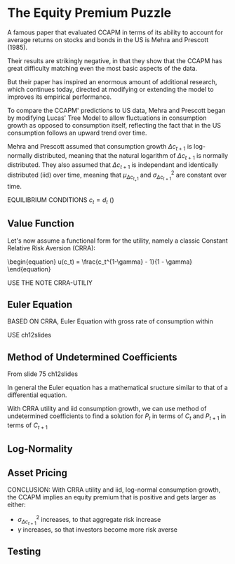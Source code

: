 # The Equity Premium Puzzle

A famous paper that evaluated CCAPM in terms of its ability to account for average returns on stocks and bonds in the US is Mehra and Prescott (1985).

Their results are strikingly negative, in that they show that the CCAPM has great difficulty matching even the most basic aspects of the data.

But their paper has inspired an enormous amount of additional research, which continues today, directed at modifying or extending the model to improves its empirical performance.

To compare the CCAPM' predictions to US data, Mehra and Prescott began by modifying Lucas' Tree Model to allow fluctuations in consumption growth as opposed to consumption itself, reflecting the fact that in the US consumption follows an upward trend over time.

Mehra and Prescott assumed that consumption growth $\Delta c_{t+1}$ is log-normally distributed, meaning that the natural logarithm of $\Delta c_{t+1}$ is normally distributed. They also assumed that $\Delta c_{t+1}$ is independant and identically distributed (iid) over time, meaning that $\mu_{\Delta {c_{t_+1}}}$ and $\sigma^2_{\Delta {c_{t+1}}}$ are constant over time.

EQUILIBRIUM CONDITIONS $c_t = d_t$ () 

## Value Function

Let's now assume a functional form for the utility, namely a classic Constant Relative Risk Aversion (CRRA):

\begin{equation}
u(c_t) = \frac{c_t^{1-\gamma} - 1}{1 - \gamma}
\end{equation}

USE THE NOTE CRRA-UTILIY

## Euler Equation

BASED ON CRRA, Euler Equation with gross rate of consumption within

USE ch12slides

## Method of Undetermined Coefficients

From slide 75 ch12slides

In general the Euler equation has a mathematical sructure similar to that of a differential equation.

With CRRA utility and iid consumption growth, we can use method of undetermined coefficients to find a solution for $P_t$ in terms of $C_t$ and $P_{t+1}$ in terms of $C_{t+1}$

## Log-Normality

## Asset Pricing


CONCLUSION:
With CRRA utility and iid, log-normal consumption growth, the CCAPM implies an equity premium that is positive and gets larger as either:
- $\sigma^{2}_{\Delta c_{t+1}}$
increases, to that aggregate risk increase
- $\gamma$ increases, so that investors become more risk averse

## Testing